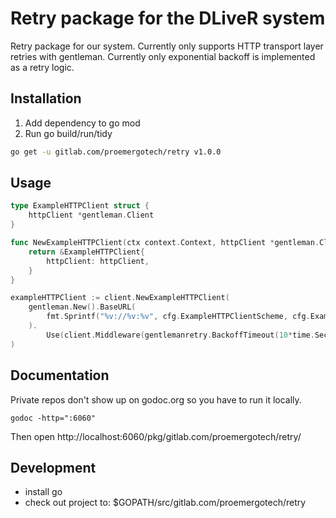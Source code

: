 # Retry package for the DLiveR system

Retry package for our system. Currently only supports HTTP transport layer retries with gentleman.
Currently only exponential backoff is implemented as a retry logic.

## Installation

1. Add dependency to go mod
2. Run go build/run/tidy

```bash
go get -u gitlab.com/proemergotech/retry v1.0.0
```

## Usage

```go
type ExampleHTTPClient struct {
	httpClient *gentleman.Client
}

func NewExampleHTTPClient(ctx context.Context, httpClient *gentleman.Client) *ExampleHTTPClient {
	return &ExampleHTTPClient{
        httpClient: httpClient,
    }
}

exampleHTTPClient := client.NewExampleHTTPClient(
    gentleman.New().BaseURL(
        fmt.Sprintf("%v://%v:%v", cfg.ExampleHTTPClientScheme, cfg.ExampleHTTPClientHost, cfg.ExampleHTTPClientPort),
    ).
        Use(client.Middleware(gentlemanretry.BackoffTimeout(10*time.Second), gentlemanretry.Logger(logger), gentlemanretry.RequestTimeout(2*time.Second))),
)
```

## Documentation

Private repos don't show up on godoc.org so you have to run it locally.

```
godoc -http=":6060"
```

Then open http://localhost:6060/pkg/gitlab.com/proemergotech/retry/

## Development

- install go
- check out project to: $GOPATH/src/gitlab.com/proemergotech/retry
